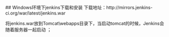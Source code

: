 <TOC />
## Windows环境下jenkins下载和安装
下载地址：http://mirrors.jenkins-ci.org/war/latest/jenkins.war

将jenkins.war放到Tomcat\webapps目录下，当启动tomcat的时候，Jenkins会随着服务器一起启动 ；